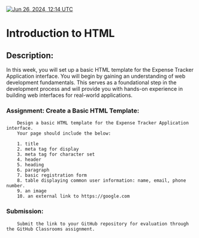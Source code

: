 [![Jun 26, 2024, 12:14 UTC](https://classroom.github.com/assets/deadline-readme-button-22041afd0340ce965d47ae6ef1cefeee28c7c493a6346c4f15d667ab976d596c.svg)](https://classroom.github.com/a/Dr_CRy30)
# Introduction to HTML

## Description:
In this week, you will set up a basic HTML template for the Expense Tracker Application interface. You will begin by gaining an understanding of web development fundamentals. This serves as a foundational step in the development process and will provide you with hands-on experience in building web interfaces for real-world applications.

### Assignment: Create a Basic HTML Template:
        Design a basic HTML template for the Expense Tracker Application interface.
        Your page should include the below:

        1. title
        2. meta tag for display
        3. meta tag for character set
        4. header
        5. heading
        6. paragraph
        7. basic registration form
        8. table displaying common user information: name, email, phone number.
        9. an image
        10. an external link to https://google.com
        

### Submission:
        Submit the link to your GitHub repository for evaluation through the GitHub Classrooms assignment.

